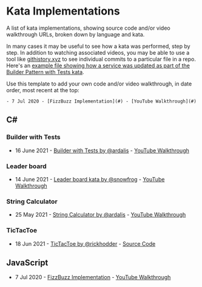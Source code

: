 # Kata Implementations

A list of kata implementations, showing source code and/or video walkthrough URLs, broken down by language and kata.

In many cases it may be useful to see how a kata was performed, step by step. In addition to watching associated videos, you may be able to use a tool like [githistory.xyz](https://github.com/pomber/git-history) to see individual commits to a particular file in a repo. Here's an [example file showing how a service was updated as part of the Builder Pattern with Tests kata](https://github.githistory.xyz/ardalis/BuilderTestKataAttempts/blob/main/2021-06-11/src/BuilderTestSample/Services/OrderService.cs).

Use this template to add your own code and/or video walkthrough, in date order, most recent at the top:

```
- 7 Jul 2020 - [FizzBuzz Implementation](#) - [YouTube Walkthrough](#)
```

## C#

### Builder with Tests

- 16 June 2021 - [Builder with Tests by @ardalis](https://github.com/ardalis/BuilderTestKataAttempts) - [YouTube Walkthrough](https://answers.netlify.com/t/support-guide-my-site-deploy-fails-unless-netlifys-build-cache-is-cleared/3035)

### Leader board

- 14 June 2021 - [Leader board kata by @snowfrog](https://github.com/snowfrogdev/LeaderboardKata) - [YouTube Walkthrough](https://youtu.be/BGtF_QZ-tBw)

### String Calculator

- 25 May 2021 - [String Calculator by @ardalis](https://github.com/ardalis/StringCalculatorKataAttempts) - [YouTube Walkthrough](https://youtu.be/H96nnZuQO00)

### TicTacToe 

- 18 Jun 2021 - [TicTacToe by @rickhodder](https://www.codewars.com/kata/tic-tac-toe-checker) - [Source Code](https://github.com/rickhodder/TicTakToeKata)

## JavaScript

- 7 Jul 2020 - [FizzBuzz Implementation](#) - [YouTube Walkthrough](#)
